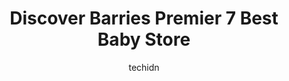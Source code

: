 ---
layout: ampstory
image: https://i0.wp.com/www.auto.or.id/wp-content/uploads/2023/06/babiesrus-0-barrie-1686325675.jpeg?resize=640,853
author: techidn
featured: false
description: Barrie, Ontario, Canada is a haven for Baby Store enthusiasts, boasting an impressive array of 7 top-notch establishments. Whether youre a seasoned connoisseur or simply curious to explore 
title: Discover Barries Premier 7 Best Baby Store
cover:
   title: Discover Barries Premier 7 Best Baby Store
   subtitle: AUTO.OR.ID
   background: https://www.auto.or.id/wp-content/uploads/2023/06/babiesrus-0-barrie-1686325675.jpeg

pages: 
 - layout: thirds
   top: <h1>#1 BabiesRUs</h1>
   bottom: "<p>We have had some great times in store over the last 3 months getting ready for our baby. Skye was an amazing help to us picking out some important items for our little gu</p>"
   background: https://www.auto.or.id/wp-content/uploads/2023/06/babiesrus-1-barrie-1686325676.jpeg
   backgroundblur: true
 - layout: thirds
   top: <h1>#2 Mastermind Toys</h1>
   bottom: "<p>North Supercentre, 488 Bayfield St, Barrie, ON L4M 5A2, Canada</p>"
   background: https://www.auto.or.id/wp-content/uploads/2023/06/babiesrus-2-barrie-1686325677.jpeg
   cta:
      link: https://www.auto.or.id/discover-barries-premier-7-best-baby-store/
      text: Discover Barries Premier 7 Best Baby Store
 - layout: thirds
   top: <h1>#3 ToysRUs</h1>
   bottom: "<p>555 Bayfield St, Barrie, ON L4M 4Z9, Canada</p>"
   background: https://images.unsplash.com/photo-1536700503339-1e4b06520771?ixlib=rb-4.0.3&ixid=MnwxMjA3fDB8MHxwaG90by1wYWdlfHx8fGVufDB8fHx8&auto=format&fit=crop&w=640&h=853&q=80
   cta:
      link: https://www.auto.or.id/discover-barries-premier-7-best-baby-store/
      text: Discover Barries Premier 7 Best Baby Store
 - layout: thirds
   top: <h1>#4 Carters - OshKosh Bgosh</h1>
   bottom: "<p>509 Bayfield St, Barrie, ON L4M 4Z8, Canada</p>"
   background: https://images.unsplash.com/photo-1629661414961-62b0d03007ab?ixlib=rb-4.0.3&ixid=MnwxMjA3fDB8MHxwaG90by1wYWdlfHx8fGVufDB8fHx8&auto=format&fit=crop&w=640&h=853&q=80
   cta:
      link: https://www.auto.or.id/discover-barries-premier-7-best-baby-store/
      text: Discover Barries Premier 7 Best Baby Store
 - layout: thirds
   top: <h1>#5 Kids Closet</h1>
   bottom: "<p>21 Commerce Park Dr, Barrie, ON L4N 8X1, Canada</p>"
   background: https://images.unsplash.com/photo-1639928849293-7f9ff81e41d3?ixlib=rb-4.0.3&ixid=MnwxMjA3fDB8MHxwaG90by1wYWdlfHx8fGVufDB8fHx8&auto=format&fit=crop&w=640&h=853&q=80
   cta:
      link: https://www.auto.or.id/discover-barries-premier-7-best-baby-store/
      text: Discover Barries Premier 7 Best Baby Store
 - layout: thirds
   top: <h1>#6 Urban Kids</h1>
   bottom: "<p>509 Bayfield St Unit #N 036 Unit, Barrie, ON L4M 4Z8, Canada</p>"
   background: https://images.unsplash.com/photo-1632275227519-5a515f53272d?ixlib=rb-4.0.3&ixid=MnwxMjA3fDB8MHxwaG90by1wYWdlfHx8fGVufDB8fHx8&auto=format&fit=crop&w=640&h=853&q=80
   cta:
      link: https://www.auto.or.id/discover-barries-premier-7-best-baby-store/
      text: Discover Barries Premier 7 Best Baby Store
 - layout: thirds
   top: <h1>#7 Serenity Birth Studio & Babyshop</h1>
   bottom: "<p>4 Alliance Blvd Unit 10, Barrie, ON L4M 5J1, Canada</p>"
   background: https://images.unsplash.com/photo-1574524096791-2ae09c406788?ixlib=rb-4.0.3&ixid=MnwxMjA3fDB8MHxwaG90by1wYWdlfHx8fGVufDB8fHx8&auto=format&fit=crop&w=640&h=853&q=80
   cta:
      link: https://www.auto.or.id/discover-barries-premier-7-best-baby-store/
      text: Discover Barries Premier 7 Best Baby Store
 - layout: thirds
   middle: Continue reading...
   background: https://images.unsplash.com/photo-1579124687068-35cd8a9eeba9?ixlib=rb-4.0.3&ixid=MnwxMjA3fDB8MHxwaG90by1wYWdlfHx8fGVufDB8fHx8&auto=format&fit=crop&w=640&h=853&q=80
   cta:
      link: https://www.auto.or.id/discover-barries-premier-7-best-baby-store/
      text: Discover Barries Premier 7 Best Baby Store

---